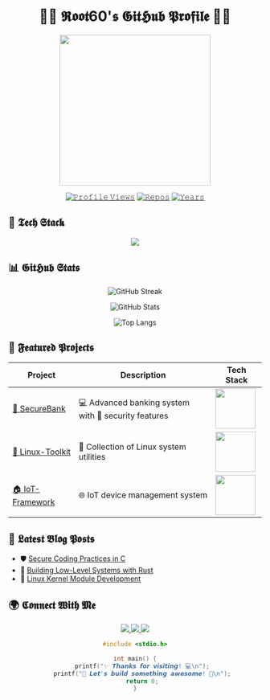 <div align="center">
  
# 🎨✨ 𝕽𝖔𝖔𝖙60'𝖘 𝕲𝖎𝖙𝕳𝖚𝖇 𝕻𝖗𝖔𝖋𝖎𝖑𝖊 🚀🔥

<img src="https://media.giphy.com/media/L1R1tvI9svkIWwpVYr/giphy.gif" width="300">

[![𝙿𝚛𝚘𝚏𝚒𝚕𝚎 𝚅𝚒𝚎𝚠𝚜](https://komarev.com/ghpvc/?username=root60&label=👁️%20𝙿𝚛𝚘𝚏𝚒𝚕𝚎%20𝚅𝚒𝚎𝚠𝚜&color=FF69B4&style=for-the-badge)](https://github.com/root60)
[![𝚁𝚎𝚙𝚘𝚜](https://badges.pufler.dev/repos/root60?color=00FF00&label=📦%20𝚁𝚎𝚙𝚘𝚜𝚒𝚝𝚘𝚛𝚒𝚎𝚜&style=for-the-badge)](https://github.com/root60?tab=repositories)
[![𝚈𝚎𝚊𝚛𝚜](https://badges.pufler.dev/years/root60?color=FFA500&label=📅%20𝙲𝚘𝚍𝚒𝚗𝚐%20𝚈𝚎𝚊𝚛𝚜&style=for-the-badge)](https://github.com/root60)

</div>

## 🌈 𝕿𝖊𝖈𝖍 𝕾𝖙𝖆𝖈𝖐

<p align="center">
  <img src="https://skillicons.dev/icons?i=c,cpp,py,rust,bash,linux,docker,aws,git,vim,arduino,raspberrypi&theme=dark&perline=6" /> 
</p>

## 📊 𝕲𝖎𝖙𝕳𝖚𝖇 𝕾𝖙𝖆𝖙𝖘

<div align="center">
  
![GitHub Streak](https://streak-stats.demolab.com?user=root60&theme=radical&hide_border=true&background=45%2CFF5F5F%2CFFA500&fire=FF0000&currStreakLabel=FFB6C1)
  
![GitHub Stats](https://github-readme-stats.vercel.app/api?username=root60&show_icons=true&theme=radical&hide_border=true&bg_color=45%2C9400D3%2C4B0082&title_color=FF69B4&icon_color=00FF00)

![Top Langs](https://github-readme-stats.vercel.app/api/top-langs/?username=root60&layout=compact&theme=radical&hide_border=true&bg_color=45%2C000080%2C0000FF)

</div>

## 🚀 𝕱𝖊𝖆𝖙𝖚𝖗𝖊𝖉 𝕻𝖗𝖔𝖏𝖊𝖈𝖙𝖘

| Project | Description | Tech Stack |
|---------|-------------|------------|
| [🏦 SecureBank](https://github.com/root60/Modern-Banking-System) | 💻 Advanced banking system with 🔐 security features | <img src="https://skillicons.dev/icons?i=c,linux" width="80"> |
| [🐧 Linux-Toolkit](https://github.com/root60/Linux-System-Tools) | 🔧 Collection of Linux system utilities | <img src="https://skillicons.dev/icons?i=c,bash" width="80"> |
| [🏠 IoT-Framework](https://github.com/root60/Smart-Home-IoT) | 🌐 IoT device management system | <img src="https://skillicons.dev/icons?i=cpp,py" width="80"> |

## 📝 𝕷𝖆𝖙𝖊𝖘𝖙 𝕭𝖑𝖔𝖌 𝕻𝖔𝖘𝖙𝖘
<!-- BLOG-POST-LIST:START -->
- 🛡️ [Secure Coding Practices in C](https://your-blog.com/secure-c)
- 🦀 [Building Low-Level Systems with Rust](https://your-blog.com/rust-systems)
- 🐧 [Linux Kernel Module Development](https://your-blog.com/kernel-modules)
<!-- BLOG-POST-LIST:END -->

## 🌍 𝕮𝖔𝖓𝖓𝖊𝖈𝖙 𝖂𝖎𝖙𝖍 𝕸𝖊

<p align="center">
  <a href="https://linkedin.com/in/yourprofile">
    <img src="https://img.shields.io/badge/-LinkedIn-0077B5?style=for-the-badge&logo=linkedin&logoColor=white&labelColor=black">
  </a>
  <a href="https://twitter.com/yourhandle">
    <img src="https://img.shields.io/badge/-Twitter-1DA1F2?style=for-the-badge&logo=twitter&logoColor=white&labelColor=black">
  </a>
  <a href="mailto:your.email@example.com">
    <img src="https://img.shields.io/badge/-Email-D14836?style=for-the-badge&logo=gmail&logoColor=white&labelColor=black">
  </a>
</p>

<div align="center">
  
```c
#include <stdio.h>

int main() {
    printf("✨ 𝙏𝙝𝙖𝙣𝙠𝙨 𝙛𝙤𝙧 𝙫𝙞𝙨𝙞𝙩𝙞𝙣𝙜! 💻\n");
    printf("🚀 𝙇𝙚𝙩'𝙨 𝙗𝙪𝙞𝙡𝙙 𝙨𝙤𝙢𝙚𝙩𝙝𝙞𝙣𝙜 𝙖𝙬𝙚𝙨𝙤𝙢𝙚! 🌟\n");
    return 0;
}
